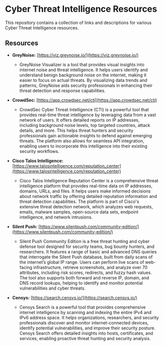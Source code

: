# Cyber Threat Intelligence Resources

This repository contains a collection of links and descriptions for various Cyber Threat Intelligence resources.

## Resources

* **GreyNoise:** [https://viz.greynoise.io/](https://viz.greynoise.io/)
    * GreyNoise Visualizer is a tool that provides visual insights into internet noise and threat intelligence. It helps users identify and understand benign background noise on the internet, making it easier to focus on actual threats. By visualizing data trends and patterns, GreyNoise aids security professionals in enhancing their threat detection and response capabilities.

* **CrowdSec:** [https://app.crowdsec.net/cti](https://app.crowdsec.net/cti)
    * CrowdSec Cyber Threat Intelligence (CTI) is a powerful tool that provides real-time threat intelligence by leveraging data from a vast network of users. It offers detailed reports on IP addresses, including background noise levels, top targeted countries, attack details, and more. This helps threat hunters and security professionals gain actionable insights to defend against emerging threats. The platform also allows for seamless API integration, enabling users to incorporate this intelligence into their existing security workflows.

* **Cisco Talos Intelligence:** [https://www.talosintelligence.com/reputation_center](https://www.talosintelligence.com/reputation_center)
    * Cisco Talos Intelligence Reputation Center is a comprehensive threat intelligence platform that provides real-time data on IP addresses, domains, URLs, and files. It helps users make informed decisions about network traffic by offering detailed reputation information and threat detection capabilities. The platform is part of Cisco's extensive threat detection network, which analyzes web requests, emails, malware samples, open-source data sets, endpoint intelligence, and network intrusions.

* **Silent Push:** [https://www.silentpush.com/community-edition/](https://www.silentpush.com/community-edition/)
    * Silent Push Community Edition is a free threat hunting and cyber defense tool designed for security teams, bug bounty hunters, and researchers. It features a range of basic and advanced DNS queries that interrogate the Silent Push database, built from daily scans of the internet’s global IP range. Users can perform live scans of web-facing infrastructure, retrieve screenshots, and analyze over 70 attributes, including risk scores, redirects, and fuzzy hash values. The tool also supports both forward and reverse IP, domain, and DNS record lookups, helping to identify and monitor potential vulnerabilities and cyber threats.

* **Censys:** [https://search.censys.io/](https://search.censys.io/)
    * Censys Search is a powerful tool that provides comprehensive internet intelligence by scanning and indexing the entire IPv4 and IPv6 address space. It helps organizations, researchers, and security professionals discover and monitor internet-connected devices, identify potential vulnerabilities, and improve their security posture. Censys Search offers detailed insights into hosts, certificates, and services, enabling proactive threat hunting and security analysis.